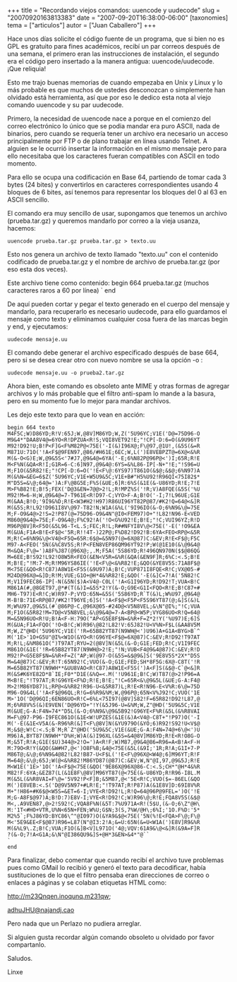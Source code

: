 +++
title = "Recordando viejos comandos: uuencode y uudecode"
slug = "20070920163813383"
date = "2007-09-20T16:38:00-06:00"
[taxonomies]
tema = ["articulos"]
autor = ["Juan Caballero"]
+++

Hace unos días solicite el código fuente de un programa, que si bien no es GPL
es gratuito para fines académicos, recibí un par correos después de una semana,
el primero eran las instrucciones de instalación, el segundo era el código pero
insertado a la manera antigua: uuencode/uudecode. ¡Que reliquia!

<!-- more -->

Esto me trajo buenas memorias de cuando empezaba en Unix y Linux y lo más
probable es que muchos de ustedes desconozcan o simplemente han olvidado está
herramienta, así que por eso le dedico esta nota al viejo comando uuencode y su
par uudecode.

Primero, la necesidad de uuencode nace a porque en el comienzo del correo
electrónico lo único que se podia mandar era puro ASCII, nada de binarios, pero
cuando se requería tener un archivo era necesario un acceso principalmente por
FTP o de plano trabajar en línea usando Telnet. A alguien se le ocurrió insertar
la información en el mismo mensaje pero para ello necesitaba que los caracteres
fueran compatibles con ASCII en todo momento.

Para ello se ocupa una codificación en Base 64, partiendo de tomar cada 3 bytes
(24 bites) y convertirlos en caracteres correspondientes usando 4 bloques de 6
bites, así tenemos para representar los bloques del 0 al 63 en ASCII sencillo.

El comando era muy sencillo de usar, supongamos que tenemos un archivo
(prueba.tar.gz) y queremos mandarlo por correo a la vieja usanza, hacemos:

```{console}
uuencode prueba.tar.gz prueba.tar.gz > texto.uu
```

Esto nos genera un archivo de texto llamado "texto.uu" con el contenido
codificado de prueba.tar.gz y el nombre de archivo de prueba.tar.gz (por eso
esta dos veces).

Este archivo tiene como contenido: begin 664 prueba.tar.gz (muchos caracteres
raros a 60 por línea) \` end

De aquí pueden cortar y pegar el texto generado en el cuerpo del mensaje y
mandarlo, para recuperarlo es necesario uudecode, para ello guardamos el mensaje
como texto y eliminamos cualquier cosa fuera de las marcas begin y end, y
ejecutamos:

```{console}
uudecode mensaje.uu
```

El comando debe generar el archivo especificado después de base 664, pero si se
desea crear otro con nuevo nombre se usa la opción -o :

```{console}
uudecode mensaje.uu -o prueba2.tar.gz
```

Ahora bien, este comando es obsoleto ante MIME y otras formas de agregar
archivos y lo más probable que el filtro anti-spam lo mande a la basura, pero en
su momento fue lo mejor para mandar archivos.

Les dejo este texto para que lo vean en acción:

```{text}
begin 664 texto
M4F5C;W)D86YD;R!V:65J;W,@8V]M86YD;W,Z('5U96YC;V1E('D@=75D96-O
M9&4*"DAA8V4@=6YO<R!DPZUA<R!S;VQI8VET92!E;"!CP[-D:6=O(&9U96YT
M92!D92!U;B!P<F]G<F%M82P@<75E('-I(&)I96X@;F\@97,@1U!,(&5S(&=R
M871U:71O('!A<F$@9FEN97,@86/#H61E;6EC;W,L(')E8VEBPZT@=6X@<&%R
M(&-O<G)E;W,@9&5S<'7#J7,@9&4@=6YA('-E;6%N82P@96P@<')I;65R;R!E
M<F%N(&QA<R!I;G1R=6-C:6]N97,@9&4@:6YS=&%L86-IP[-N+"!E;"!S96=U
M;F1O(&5R82!E;"!CP[-D:6=O('!E<F\@:6YS97)T861O(&$@;&$@;6%N97)A
M(&%N=&EG=6$Z('5U96YC;V1E+W5U9&5C;V1E+B#"H5%U92!R96QI<75I82$*
M"D5S=&\@;64@=')A:F\@8G5E;F%S(&UE;6]R:6%S(&1E(&-U86YD;R!E;7!E
M>F%B82!E;B!5;FEX('D@3&EN=7@@>2!L;R!MPZ%S('!R;V)A8FQE(&5S('%U
M92!M=6-H;W,@9&4@=7-T961E<R!D97-C;VYO>F-A;B!O('-I;7!L96UE;G1E
M(&AA;B!O;'9I9&%D;R!E<W3#H2!H97)R86UI96YT82P@87/#K2!Q=64@<&]R
M(&5S;R!L92!D961I8V\@97-T82!N;W1A(&%L('9I96IO(&-O;6%N9&\@=75E
M;F-O9&4@>2!S=2!P87(@=75D96-O9&4N"@I0<FEM97)O+"!L82!N96-E<VED
M860@9&4@=75E;F-O9&4@;F%C92!A('!O<G%U92!E;B!E;"!C;VUI96YZ;R!D
M96P@8V]R<F5O(&5L96-T<L.S;FEC;R!L;R##NFYI8V\@<75E('-E('!O9&EA
M(&UA;F1A<B!E<F$@<'5R;R!!4T-)22P@;F%D82!D92!B:6YA<FEO<RP@<&5R
M;R!C=6%N9&\@<V4@<F5Q=65R:6$@=&5N97(@=6X@87)C:&EV;R!E<F$@;F5C
M97-A<FEO('5N(&%C8V5S;R!P<FEN8VEP86QM96YT92!P;W(@1E10(&\@9&4@
M<&QA;F\@=')A8F%J87(@96X@;,.M;F5A('5S86YD;R!496QN970N($$@86QG
M=6EE;B!S92!L92!O8W5R<FEO(&EN<V5R=&%R(&QA(&EN9F]R;6%C:<.S;B!E
M;B!E;"!M:7-M;R!M96YS86IE('!E<F\@<&%R82!E;&QO(&YE8V5S:71A8F$@
M<75E(&QO<R!C87)A8W1E<F5S(&9U97)A;B!C;VUP871I8FQE<R!C;VX@05-#
M24D@96X@=&]D;R!M;VUE;G1O+@H*4&%R82!E;&QO('-E(&]C=7!A('5N82!C
M;V1I9FEC86-IP[-N(&5N($)A<V4@-C0L('!A<G1I96YD;R!D92!T;VUA<B!C
M861A(#,@8GET97,@*#(T(&)I=&5S*2!Y(&-O;G9E<G1I<FQO<R!E;B!C87+#
MH6-T97)E<R!C;W)R97-P;VYD:65N=&5S('5S86YD;R`T(&)L;W%U97,@9&4@
M-B!B:71E<RP@87/#K2!T96YE;6]S('!A<F$@<F5P<F5S96YT87(@;&]S(&)L
M;W%U97,@9&5L(#`@86P@-C,@96X@05-#24D@<V5N8VEL;&\N"@I%;"!C;VUA
M;F1O(&5R82!M=7D@<V5N8VEL;&\@9&4@=7-A<BP@<W5P;VYG86UO<R!Q=64@
M=&5N96UO<R!U;B!A<F-H:79O("AP<G5E8F$N=&%R+F=Z*2!Y('%U97)E;6]S
M(&UA;F1A<FQO('!O<B!C;W)R96\@82!L82!V:65J82!U<V%N>F$L(&AA8V5M
M;W,Z"@HD('5U96YC;V1E('!R=65B82YT87(N9WH@<')U96)A+G1A<BYG>B`^
M('1E>'1O+G5U"@I%<W1O(&YO<R!G96YE<F$@=6X@87)C:&EV;R!D92!T97AT
M;R!L;&%M861O(")T97AT;RYU=2(@8V]N(&5L(&-O;G1E;FED;R!C;V1I9FEC
M861O(&1E('!R=65B82YT87(N9WH@>2!E;"!N;VUB<F4@9&4@87)C:&EV;R!D
M92!P<G5E8F$N=&%R+F=Z("AP;W(@97-O(&5S=&$@9&]S('9E8V5S*2X*"D5S
M=&4@87)C:&EV;R!T:65N92!C;VUO(&-O;G1E;FED;SH*8F5G:6X@-C8T('!R
M=65B82YT87(N9WH**&UU8VAO<R!C87)A8W1E<F5S(')A<F]S(&$@-C`@<&]R
M(&S#K6YE82D*8`IE;F0*"D1E(&%Q=<.M('!U961E;B!C;W)T87(@>2!P96=A
M<B!E;"!T97AT;R!G96YE<F%D;R!E;B!E;"!C=65R<&\@9&5L(&UE;G-A:F4@
M>2!M86YD87)L;RP@<&%R82!R96-U<&5R87)L;R!E<R!N96-E<V%R:6\@=75D
M96-O9&4L('!A<F$@96QL;R!G=6%R9&%M;W,@96P@;65N<V%J92!C;VUO('1E
M>'1O('D@96QI;6EN86UO<R!C=6%L<75I97(@8V]S82!F=65R82!D92!L87,@
M;6%R8V%S(&)E9VEN('D@96YD+"!Y(&5J96-U=&%M;W,Z"@HD('5U9&5C;V1E
M(&UE;G-A:F4N=74*"D5L(&-O;6%N9&\@9&5B92!G96YE<F%R(&5L(&%R8VAI
M=F\@97-P96-I9FEC861O(&1E<W!UPZES(&1E(&)A<V4@-C8T+"!P97)O('-I
M('-E(&1E<V5A(&-R96%R(&]T<F\@8V]N(&YU979O(&YO;6)R92!S92!U<V$@
M;&$@;W!C:<.S;B`M;R`Z"@HD('5U9&5C;V1E(&UE;G-A:F4N=74@+6\@<')U
M96)A,BYT87(N9WH*"D%H;W)A(&)I96XL(&5S=&4@8V]M86YD;R!E<R!O8G-O
M;&5T;R!A;G1E($U)344@>2!O=')A<R!F;W)M87,@9&4@86=R96=A<B!A<F-H
M:79O<R!Y(&QO(&W#H7,@<')O8F%B;&4@<75E(&5L(&9I;'1R;R!A;G1I+7-P
M86T@;&\@;6%N9&4@82!L82!B87-U<F$L('!E<F\@96X@<W4@;6]M96YT;R!F
M=64@;&\@;65J;W(@<&%R82!M86YD87(@87)C:&EV;W,N"@I,97,@9&5J;R!E
M<W1E('1E>'1O('!A<F$@<75E(&QO('9E86X@96X@86-C:<.S;CH*"@H*4&%R
M82!F:6YA;&EZ87(L(&1E8F\@8V]M96YT87(@<75E(&-U86YD;R!R96-I8L.M
M(&5L(&%R8VAI=F\@='5V92!P<F]B;&5M87,@<'5E<R!C;VUO($=-86EL(&QO
M(')E8VEB:<.S('D@9V5N97+#LR!E;"!T97AT;R!P87)A(&1E8V]D:69I8V%R
M+"!H86+#K6$@<W5S=&ET=6-I;VYE<R!D92!L;R!Q=64@96P@9FEL=')O('!E
M;G-A8F$@97)A;B!D:7)E8V-I;VYE<R!D92!C;W)R96\@;R!E;FQA8V5S(&$@
M<,.A9VEN87,@>2!S92!C;VQA8F%N(&5T:7%U971A<R!(5$U,(&-O;6\Z"@H\
M:'1T<#HO+VTR,U%N<65N+FEN;W%U;G$N;3(S,7%W/@H\;6%I;'1O.F%D:'5*
M2%5`;F%J86YD:BYC86\^"@I097)O(&YA9&$@<75E('5N(%!E<FQA>F\@;F\@
M<'5E9&EE<F$@87)R96=L87(N"@I3:2!A;&=U:65N(&=U<W1A(')E8V]R9&%R
M(&%L9\.Z;B!C;VUA;F1O(&]B<V]L971O('4@;VQV:61A9&\@<&]R(&9A=F]R
?(&-O;7!A<G1A;&\N"@I386QU9&]S+@H*3&EN>&4*"@``
`
end
```

Para finalizar, debo comentar que cuando recibí el archivo tuve problemas pues
como GMail lo recibió y generó el texto para decodificar, había sustituciones de
lo que el filtro pensaba eran direcciones de correo o enlaces a páginas y se
colaban etiquetas HTML como:

<http://m23Qnqen.inoqunq.m231qw>;

<adhuJHU@najandj.cao>

Pero nada que un Perlazo no pudiera arreglar.

Si alguien gusta recordar algún comando obsoleto u olvidado por favor
compartanlo.

Saludos.

Linxe
